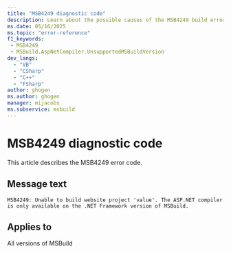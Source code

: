 ```yaml
---
title: "MSB4249 diagnostic code"
description: Learn about the possible causes of the MSB4249 build error, and get troubleshooting tips.
ms.date: 05/16/2025
ms.topic: "error-reference"
f1_keywords:
 - MSB4249
 - MSBuild.AspNetCompiler.UnsupportedMSBuildVersion
dev_langs:
  - "VB"
  - "CSharp"
  - "C++"
  - "FSharp"
author: ghogen
ms.author: ghogen
manager: mijacobs
ms.subservice: msbuild
---
```


# MSB4249 diagnostic code

<!-- :::ErrorDefinitionDescription::: -->
<!-- :::editable-content name="introDescription"::: -->
This article describes the MSB4249 error code.
<!-- :::editable-content-end::: -->

## Message text

<!-- :::editable-content name="messageText"::: -->
`MSB4249: Unable to build website project 'value'. The ASP.NET compiler is only available on the .NET Framework version of MSBuild.`
<!-- :::editable-content-end::: -->
<!-- MSB4249: Unable to build website project "{0}". The ASP.NET compiler is only available on the .NET Framework version of MSBuild. -->

<!-- :::editable-content name="postOutputDescription"::: -->
<!--
{StrBegin="MSB4249: "}
-->
<!-- :::editable-content-end::: -->
<!-- :::ErrorDefinitionDescription-end::: -->

## Applies to

All versions of MSBuild
